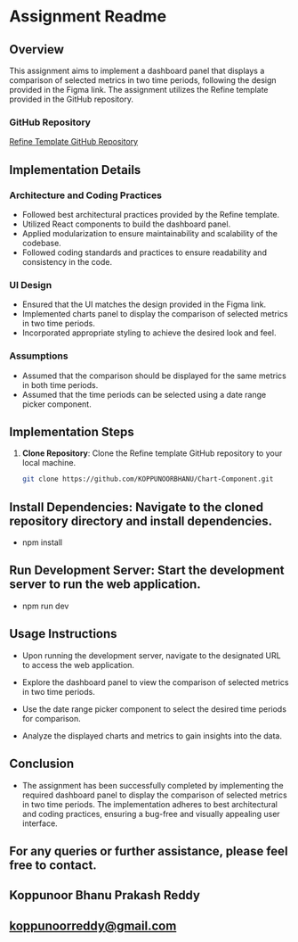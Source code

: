 # Assignment Readme

## Overview

This assignment aims to implement a dashboard panel that displays a comparison of selected metrics in two time periods, following the design provided in the Figma link. The assignment utilizes the Refine template provided in the GitHub repository.

### GitHub Repository
[Refine Template GitHub Repository](https://github.com/refinejs/refine)

## Implementation Details

### Architecture and Coding Practices
- Followed best architectural practices provided by the Refine template.
- Utilized React components to build the dashboard panel.
- Applied modularization to ensure maintainability and scalability of the codebase.
- Followed coding standards and practices to ensure readability and consistency in the code.

### UI Design
- Ensured that the UI matches the design provided in the Figma link.
- Implemented charts panel to display the comparison of selected metrics in two time periods.
- Incorporated appropriate styling to achieve the desired look and feel.

### Assumptions
- Assumed that the comparison should be displayed for the same metrics in both time periods.
- Assumed that the time periods can be selected using a date range picker component.

## Implementation Steps

1. **Clone Repository**: Clone the Refine template GitHub repository to your local machine.

   ```bash
   git clone https://github.com/KOPPUNOORBHANU/Chart-Component.git
## Install Dependencies: Navigate to the cloned repository directory and install dependencies.
- npm install

## Run Development Server: Start the development server to run the web application.

- npm run dev

## Usage Instructions
- Upon running the development server, navigate to the designated URL to access the web application.

- Explore the dashboard panel to view the comparison of selected metrics in two time periods.

- Use the date range picker component to select the desired time periods for comparison.

- Analyze the displayed charts and metrics to gain insights into the data.


## Conclusion
- The assignment has been successfully completed by implementing the required dashboard panel to display the comparison of selected metrics in two time periods. The implementation adheres to best architectural and coding practices, ensuring a bug-free and visually appealing user interface.

## For any queries or further assistance, please feel free to contact.

## Koppunoor Bhanu Prakash Reddy
## koppunoorreddy@gmail.com